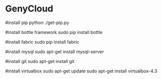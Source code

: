 GenyCloud
=====================

#install pip
python ./get-pip.py

#install bottle framework
sudo pip install bottle

#install fabric
sudo pip install fabric

#install mysql
sudo apt-get install mysql-server

#install git
sudo apt-get install git

#install virtualbox
sudo apt-get update
sudo apt-get install virtualbox-4.3